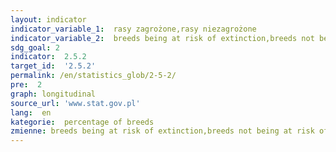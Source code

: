 ```yaml
---
layout: indicator
indicator_variable_1:  rasy zagrożone,rasy niezagrożone
indicator_variable_2:  breeds being at risk of extinction,breeds not being at risk of extinction
sdg_goal: 2
indicator:  2.5.2
target_id:  '2.5.2'
permalink: /en/statistics_glob/2-5-2/
pre:  2
graph: longitudinal
source_url: 'www.stat.gov.pl'
lang:  en
kategorie:  percentage of breeds
zmienne: breeds being at risk of extinction,breeds not being at risk of extinction
---
```


